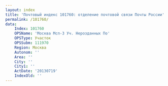 ```yaml
---
layout: index
title: 'Почтовый индекс 101760: отделение почтовой связи Почты России'
permalink: /101760/
data:
    Index: 101760
    OPSName: 'Москва Мсп-3 Уч. Нерозданных По'
    OPSType: Участок
    OPSSubm: 111970
    Region: Москва
    Autonom: ''
    Area: ''
    City: ''
    City1: ''
    ActDate: '20130719'
    IndexOld: ''
---
```

